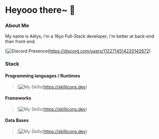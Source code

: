  #  Heyooo there~ 👋

### About Me

 My name is Aëlys, i'm a 16yo Full-Stack developer, i'm better at back-end than front-end.

<a>[![Discord Presence](https://lanyard.cnrad.dev/api/1122714514220142672)(https://discord.com/users/1122714514220142672)</a>


### Stack 

#### Programming languages / Runtimes

>[![My Skills](https://skillicons.dev/icons?i=js,ts,nodejs,html,css,py)(https://skillicons.dev)

#### Frameworks

>[![My Skills](https://skillicons.dev/icons?i=django,sequelize,tailwind,express,prisma)(https://skillicons.dev)


#### Data Bases 

>[![My Skills](https://skillicons.dev/icons?i=mysql,mongodb,sqlite)(https://skillicons.dev)




